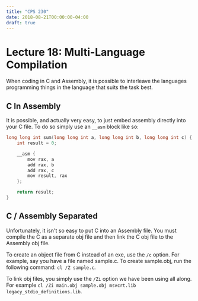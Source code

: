 ```yaml
---
title: "CPS 230"
date: 2018-08-21T00:00:00-04:00
draft: true
---
```


# Lecture 18: Multi-Language Compilation

When coding in C and Assembly, it is possible to interleave the languages programming things in the language that suits the task best.

## C In Assembly

It is possible, and actually very easy, to just embed assembly directly into your C file.  To do so simply use an `__asm` block like so:

``` c
long long int sum(long long int a, long long int b, long long int c) {
	int result = 0;

	__asm {
		mov rax, a
		add rax, b
		add rax, c
		mov result, rax
	};

	return result;
}
```

## C / Assembly Separated

Unfortunately, it isn't so easy to put C into an Assembly file.  You must compile the C as a separate obj file and then link the C obj file to the Assembly obj file.

To create an object file from C instead of an exe, use the `/c` option.  For example, say you have a file named sample.c.  To create sample.obj, run the following command: `cl /Z sample.c`.

To link obj files, you simply use the `/Zi` option we have been using all along.  For example `cl /Zi main.obj sample.obj msvcrt.lib legacy_stdio_definitions.lib`.
